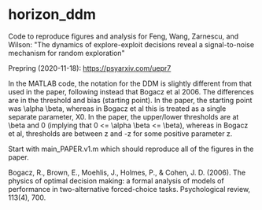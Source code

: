 # horizon_ddm
Code to reproduce figures and analysis for Feng, Wang, Zarnescu, and Wilson: "The dynamics of explore-exploit decisions reveal a signal-to-noise mechanism for random exploration"

Prepring (2020-11-18): https://psyarxiv.com/uepr7


In the MATLAB code, the notation for the DDM is slightly different from that used in the paper, following instead that Bogacz et al 2006.  The differences are in the threshold and bias (starting point).  In the paper, the starting point was \alpha \beta, whereas in Bogacz et al this is treated as a single separate parameter, X0. In the paper, the upper/lower thresholds are at \beta and 0 (implying that 0 <= \alpha \beta <= \beta), whereas in Bogacz et al, thresholds are between z and -z for some positive parameter z. 

Start with main_PAPER.v1.m which should reproduce all of the figures in the paper.

Bogacz, R., Brown, E., Moehlis, J., Holmes, P., & Cohen, J. D. (2006). The physics of optimal decision making: a formal analysis of models of performance in two-alternative forced-choice tasks. Psychological review, 113(4), 700.
